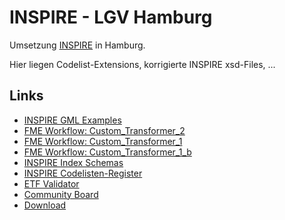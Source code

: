 #

INSPIRE - LGV Hamburg
=====================
Umsetzung [INSPIRE](https://inspire.ec.europa.eu/data-specifications/2892) in Hamburg.

Hier liegen Codelist-Extensions, korrigierte INSPIRE xsd-Files, ...  

## Links
* [INSPIRE GML Examples](https://themes.jrc.ec.europa.eu/liked_content/user/n0021zft)
* [FME Workflow: Custom_Transformer_2](https://hub.safe.com/transformers/gml_objects_transformer_2)
* [FME Workflow: Custom_Transformer_1](https://hub.safe.com/transformers/gml_objects_transformer_1)
* [FME Workflow: Custom_Transformer_1_b](https://hub.safe.com/transformers/gml_objects_transformer_1_b)
* [INSPIRE Index Schemas](http://inspire.ec.europa.eu/schemas/)
* [INSPIRE Codelisten-Register](http://inspire.ec.europa.eu/codelist/)
* [ETF Validator](http://inspire-sandbox.jrc.ec.europa.eu/etf-webapp/)
* [Community Board](https://trello.com/b/0LTWeTBH/willkommens-board)
* [Download](https://bitbucket.org/lgv-inspire/lgv-inspire/downloads/)
